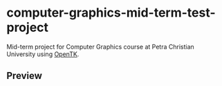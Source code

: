 # computer-graphics-mid-term-test-project
Mid-term project for Computer Graphics course at Petra Christian University using [OpenTK](https://opentk.net/).

## Preview

